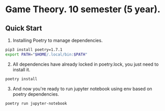 # Game Theory. 10 semester (5 year).

## Quick Start

1. Installing Poetry to manage dependencies.
```bash
pip3 install poetry=1.7.1
export PATH="$HOME/.local/bin:$PATH"
```

2. All dependencies have already locked in poetry.lock, you just need to install it. 
```bash
poetry install
```

3. And now you're ready to run jupyter notebook using env based on poetry dependencies.
```bash
poetry run jupyter-notebook
```